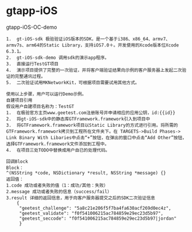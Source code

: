# gtapp-iOS
gtapp-iOS-OC-demo


	1.	gt-iOS-sdk 极验验证iOS版本的SDK，是一个基于i386、x86_64、armv7、 armv7s、arm64的Static Library，支持iOS7.0＋。开发使用的Xcode版本位Xcode 6.3.1。
	2.	gt-iOS-sdk-demo 调用sdk的演示app程序。
	3.	直接运行TestGT项目 
	4.	演示项目提供了完整的一次验证，并将客户端验证结果向示例的客户服务器上发起二次验证的完整通讯过程。
	5.	二次验证试用MKNetworkKit，可根据项目需要试用其他方式。

	使用以上步骤，用户可以运行Demo示例。
	自建项目引用
	假设用户自建项目名称为：TestGT
	1.	在极验官方主页www.geetest.com注册账号并申请相应的应用公钥，id:{{id}}
	2.	将gt-iOS-sdk中的静态库GTFramework.framework引入到项目中
	3.	将GTFramework.framework项目以Static Library的方式进行引用。将所需的GTFramework.framework拷贝到工程所在文件夹下。在 TARGETS->Build Phases-> Link Binary With Libaries中点击“+”按钮，在弹出的窗口中点击“Add Other”按钮，选择GTFramework.framework文件添加到工程中。
	4.	在项目三处TODO中替换成用户自已的处理代码。
	
	回调Block
	Block：
	^(NSString *code, NSDictionary *result, NSString *message) {} 
	返回值：
	1.code 成功或者失败的值（1：成功/其他：失败）
	2.message 成功或者失败的信息（success/fail）
	3.result 详细的返回信息，用于向客户服务器提交之后的SDK二次验证信息 
		{
		 "geetest_challenge": "5a8c21e206f5f7ba4fa630acf269d0ec4z",
		 "geetest_validate": "f0f541006215ac784859e29ec23d5b97",
		 "geetest_seccode": "f0f541006215ac784859e29ec23d5b97|jordan"
		 }
